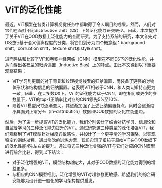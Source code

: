 # ViT的泛化性能

最近，ViT模型在各类计算机视觉任务中都取得了令人瞩目的成果。然而，人们对它们在面对不同distribution shift（DS）下的泛化能力研究较少。因此，本文提供了关于ViT在OOD数据上泛化能力的全面研究。为了支持系统的研究，本文首先对DS进行基于语义偏离程度的分类，将它们划分为四个概念组：background shift，corruption shift，texture shift和style shift。

进而评估和比较了ViT和卷积神经网络（CNN）模型在不同DS下的泛化性能，并从而得出各模型的归纳偏置（Inductive Bias）上的特点。由此本文得到以下重要观察结果：

- ViT学习到更弱的对于背景和纹理视觉线索的归纳偏置，而装备了更强的对物体形状和结构信息的归纳偏置。这表明ViT相较于CNN，和人类认知特点更为一致。因此，在大多数DS下，ViT的泛化能力优于CNN，即在相同或更少的参数量下，ViT的top-1正确率比对应的CNN领先5%至10%。
- 随着ViT模型尺寸逐渐变大，其逐渐加强了上述归纳偏置特点，同时会逐渐缩小其面对正常分布（in-distribution）数据和OOD数据的泛化性能差距。

然后，为了进一步提高ViT的泛化能力，我们分别设计了结合对抗学习、信息论和自监督学习的三种泛化能力提升的ViT。通过研究这三种类型的泛化增强ViT，我们观察到了ViT模型针对梯度的敏感性，并设计了一个更平滑的学习策略，以实现稳定的训练过程。通过修改的训练方案，我们实现了相较于原始ViT在OOD数据下的泛化性能4%左右的提升。通过将这三种泛化增强的ViT与它们对应的CNN模型进行综合比较，得到以下结论：

- 对于泛化增强的ViT，模型结构越庞大，其对于OOD数据的泛化能力得到的增益更多。
- 与相应的CNN模型相比，泛化增强的ViT对超参数更敏感。希望我们的综合研究能够为设计更一般化的学习架构提供启发。